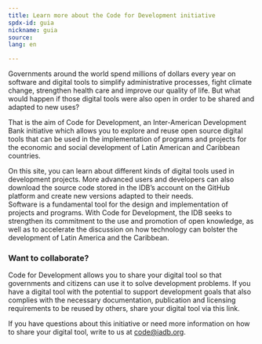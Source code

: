 ```yaml
---
title: Learn more about the Code for Development initiative
spdx-id: guia
nickname: guia
source: 
lang: en

---
```

Governments around the world spend millions of dollars every year on software and digital tools to simplify administrative processes, fight climate change, strengthen health care and improve our quality of life. But what would happen if those digital tools were also open in order to be shared and adapted to new uses?

That is the aim of Code for Development, an Inter-American Development Bank initiative which allows you to explore and reuse open source digital tools that can be used in the implementation of programs and projects for the economic and social development of Latin American and Caribbean countries.

On this site, you can learn about different kinds of digital tools used in development projects. More advanced users and developers can also download the source code stored in the IDB’s account on the GitHub platform and create new versions adapted to their needs.  
Software is a fundamental tool for the design and implementation of projects and programs. With Code for Development, the IDB seeks to strengthen its commitment to the use and promotion of open knowledge, as well as to accelerate the discussion on how technology can bolster the development of Latin America and the Caribbean.


### Want to collaborate?

Code for Development allows you to share your digital tool so that governments and citizens can use it to solve development problems. If you have a digital tool with the potential to support development goals that also complies with the necessary documentation, publication and licensing requirements to be reused by others, share your digital tool via this link.

If you have questions about this initiative or need more information on how to share your digital tool, write to us at code@iadb.org.


